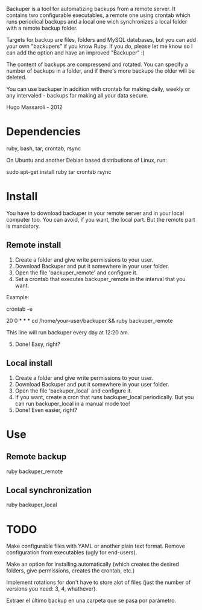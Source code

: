 Backuper is a tool for automatizing backups from a remote server. It contains two configurable executables, a remote one using crontab which runs periodical backups and a local one wich synchronizes a local folder with a remote backup folder.

Targets for backup are files, folders and MySQL databases, but you can add your own "backupers" if you know Ruby. If you do, please let me know so I can add the option and have an improved "Backuper" :)

The content of backups are compressend and rotated. You can specify a number of backups in a folder, and if there's more backups the older will be deleted.

You can use backuper in addition with crontab for making daily, weekly or any intervaled - backups for making all your data secure.

Hugo Massaroli - 2012

Dependencies
============

ruby, bash, tar, crontab, rsync

On Ubuntu and another Debian based distributions of Linux, run:

sudo apt-get install ruby tar crontab rsync


Install
=======

You have to download backuper in your remote server and in your local computer too. You can avoid, if you want, the local part. But the remote part is mandatory.

Remote install
--------------

1. Create a folder and give write permissions to your user.
2. Download Backuper and put it somewhere in your user folder.
3. Open the file 'backuper_remote' and configure it.
4. Set a crontab that executes backuper_remote in the interval that you want.

Example:

crontab -e

20 0 * * * cd /home/your-user/backuper && ruby backuper_remote

This line will run backuper every day at 12:20 am.

5. Done! Easy, right?

Local install
-------------

1. Create a folder and give write permissions to your user.
2. Download Backuper and put it somewhere in your user folder.
3. Open the file 'backuper_local' and configure it.
4. If you want, create a cron that runs backuper_local periodically. But you can run backuper_local in a manual mode too!
5. Done! Even easier, right?

Use
===

Remote backup
-------------

ruby backuper_remote

Local synchronization
---------------------

ruby backuper_local

TODO
====

Make configurable files with YAML or another plain text format. Remove configuration from executables (ugly for end-users).

Make an option for installing automatically (which creates the desired folders, give permissions, creates the crontab, etc.)

Implement rotations for don't have to store alot of files (just the number of versions you need: 3, 4, whathever).

Extraer el último backup en una carpeta que se pasa por parámetro.
